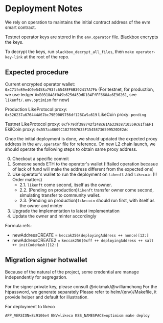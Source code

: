 # Deployment Notes

We rely on operation to maintains the initial contract address of the evm smart contract.

Testnet operator keys are stored in the `env.operator` file. [Blackbox](https://github.com/StackExchange/blackbox) encrypts the keys.

To decrypt the keys, run `blackbox_decrypt_all_files`, then `make operator-key-link` at the root of the repo.

## Expected procedure

Current encrypted operator wallet: `0xC71fe89e4C0e5458a793fc6548EF6B392417A7Fb` (For testnet, for production, we use ledger `0xB0318A8f049b625dA5DdD184FfFF668Aa6E96261`, see `likenft/.env.optimism` for now)

Production
LikeProtocol proxy: `0x526237a676444A67bc79E9009756df128Ca9a619`
LikeCoin proxy: `pending`

Testnet
LikeProtocol proxy: `0xfF79df388742f248c61A633938710559c61faEF1`
EkilCoin proxy: `0x557aa8609C1827007635F15458736599520DE2Ac`

Once the initial deployment is done, we should updated the expected proxy address in the `env.operator` file for reference. On new L2 chain launch, we should operate the following steps to obtain same proxy address.

0. Checkout a specific commit
1. Someone sends ETH to the operator's wallet (!!failed operation becasue of lack of fund will make the address different from the expected one)
2. Use operator's wallet to run the deployment on `likenft` and `likecoin` (!! Order matters)
   - 2.1. `likenft` come second, itself as the owner.
   - 2.2. (Pending on production)`likenft` transfer owner come second, simulating transfer to community wallet.
   - 2.3. (Pending on production)`likecoin` should run first, with itself as the owner and minter
3. Upgrade the implementation to latest implementation
4. Update the owner and minter accordingly

Formula refs:
- newAddressCREATE = `keccak256(deployingAddress ++ nonce)[12:]`
- newAddressCREATE2 = `keccak256(0xff ++ deployingAddress ++ salt ++ initCodeHash)[12:]`


## Migration signer hotwallet

Because of the natural of the project, some credential are manage independently for segregation.

For the signer private key, please consult @rickmak/@williamchong  For the htpassword, we generate separately
Please refer to helm/{env}/Makefile, it provide helper and default for illustration.

For deployment to likeco

```
APP_VERSION=8c9106e4 ENV=likeco K8S_NAMESPACE=optimism make deploy
```
